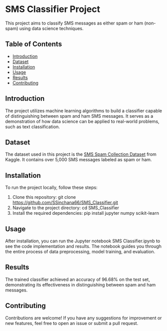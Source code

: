 # SMS Classifier Project

This project aims to classify SMS messages as either spam or ham (non-spam) using data science techniques.

## Table of Contents
- [Introduction](#introduction)
- [Dataset](#dataset)
- [Installation](#installation)
- [Usage](#usage)
- [Results](#results)
- [Contributing](#contributing)


## Introduction
The project utilizes machine learning algorithms to build a classifier capable of distinguishing between spam and ham SMS messages. It serves as a demonstration of how data science can be applied to real-world problems, such as text classification.

## Dataset
The dataset used in this project is the [SMS Spam Collection Dataset](https://www.kaggle.com/uciml/sms-spam-collection-dataset) from Kaggle. It contains over 5,000 SMS messages labeled as spam or ham.

## Installation
To run the project locally, follow these steps:
1. Clone this repository: git clone https://github.com/SSinchana66/SMS_Classifier.git
2. Navigate to the project directory: cd SMS_Classifier
3. Install the required dependencies:
   pip install jupyter numpy scikit-learn

    

## Usage
After installation, you can run the Jupyter notebook SMS Classifier.ipynb to see the code implementation and results. The notebook guides you through the entire process of data preprocessing, model training, and evaluation.

## Results
The trained classifier achieved an accuracy of 96.68% on the test set, demonstrating its effectiveness in distinguishing between spam and ham messages.

## Contributing
Contributions are welcome! If you have any suggestions for improvement or new features, feel free to open an issue or submit a pull request.

